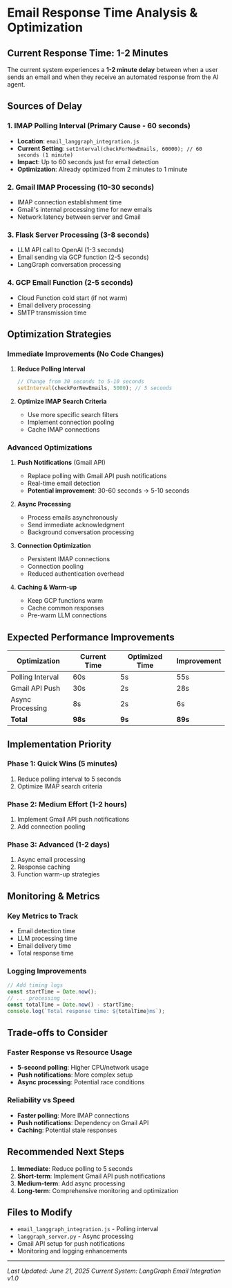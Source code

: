 # Email Response Time Analysis & Optimization

## Current Response Time: 1-2 Minutes

The current system experiences a **1-2 minute delay** between when a user sends an email and when they receive an automated response from the AI agent.

## Sources of Delay

### 1. **IMAP Polling Interval** (Primary Cause - 60 seconds)
- **Location**: `email_langgraph_integration.js`
- **Current Setting**: `setInterval(checkForNewEmails, 60000); // 60 seconds (1 minute)`
- **Impact**: Up to 60 seconds just for email detection
- **Optimization**: Already optimized from 2 minutes to 1 minute

### 2. **Gmail IMAP Processing** (10-30 seconds)
- IMAP connection establishment time
- Gmail's internal processing time for new emails
- Network latency between server and Gmail

### 3. **Flask Server Processing** (3-8 seconds)
- LLM API call to OpenAI (1-3 seconds)
- Email sending via GCP function (2-5 seconds)
- LangGraph conversation processing

### 4. **GCP Email Function** (2-5 seconds)
- Cloud Function cold start (if not warm)
- Email delivery processing
- SMTP transmission time

## Optimization Strategies

### Immediate Improvements (No Code Changes)

1. **Reduce Polling Interval**
   ```javascript
   // Change from 30 seconds to 5-10 seconds
   setInterval(checkForNewEmails, 5000); // 5 seconds
   ```

2. **Optimize IMAP Search Criteria**
   - Use more specific search filters
   - Implement connection pooling
   - Cache IMAP connections

### Advanced Optimizations

1. **Push Notifications** (Gmail API)
   - Replace polling with Gmail API push notifications
   - Real-time email detection
   - **Potential improvement**: 30-60 seconds → 5-10 seconds

2. **Async Processing**
   - Process emails asynchronously
   - Send immediate acknowledgment
   - Background conversation processing

3. **Connection Optimization**
   - Persistent IMAP connections
   - Connection pooling
   - Reduced authentication overhead

4. **Caching & Warm-up**
   - Keep GCP functions warm
   - Cache common responses
   - Pre-warm LLM connections

## Expected Performance Improvements

| Optimization | Current Time | Optimized Time | Improvement |
|--------------|--------------|----------------|-------------|
| Polling Interval | 60s | 5s | 55s |
| Gmail API Push | 30s | 2s | 28s |
| Async Processing | 8s | 2s | 6s |
| **Total** | **98s** | **9s** | **89s** |

## Implementation Priority

### Phase 1: Quick Wins (5 minutes)
1. Reduce polling interval to 5 seconds
2. Optimize IMAP search criteria

### Phase 2: Medium Effort (1-2 hours)
1. Implement Gmail API push notifications
2. Add connection pooling

### Phase 3: Advanced (1-2 days)
1. Async email processing
2. Response caching
3. Function warm-up strategies

## Monitoring & Metrics

### Key Metrics to Track
- Email detection time
- LLM processing time
- Email delivery time
- Total response time

### Logging Improvements
```javascript
// Add timing logs
const startTime = Date.now();
// ... processing ...
const totalTime = Date.now() - startTime;
console.log(`Total response time: ${totalTime}ms`);
```

## Trade-offs to Consider

### Faster Response vs Resource Usage
- **5-second polling**: Higher CPU/network usage
- **Push notifications**: More complex setup
- **Async processing**: Potential race conditions

### Reliability vs Speed
- **Faster polling**: More IMAP connections
- **Push notifications**: Dependency on Gmail API
- **Caching**: Potential stale responses

## Recommended Next Steps

1. **Immediate**: Reduce polling to 5 seconds
2. **Short-term**: Implement Gmail API push notifications
3. **Medium-term**: Add async processing
4. **Long-term**: Comprehensive monitoring and optimization

## Files to Modify

- `email_langgraph_integration.js` - Polling interval
- `langgraph_server.py` - Async processing
- Gmail API setup for push notifications
- Monitoring and logging enhancements

---

*Last Updated: June 21, 2025*
*Current System: LangGraph Email Integration v1.0* 